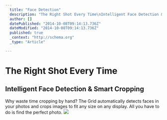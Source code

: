 ```yaml
---
  title: "Face Detection"
  description: "The Right Shot Every Time\nIntelligent Face Detection &amp; Smart Cropping\nWhy waste time cropping by hand? The Grid automatically detects faces in your photos a"
  author: []
  datePublished: "2014-10-08T09:14:13.736Z"
  dateModified: "2014-10-08T09:14:13.736Z"
  published: true
  _context: "http://schema.org"
  _type: "Article"

---
```

# The Right Shot Every Time

## Intelligent Face Detection & Smart Cropping

Why waste time cropping by hand? The Grid automatically detects faces in your photos and crops images to fit any size on any display. All you have to do is find the perfect photo.
![](https://s3-us-west-2.amazonaws.com/cdn.thegrid.io/posts/Hoop-Girl.gif)
